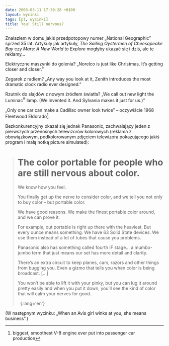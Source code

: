 ```yaml
---
date: 2003-03-11 17:39:28 +0100
layout: wycinki
tags: [pl, wycinki]
title: You! Still nervous?
---
```


Znalazłem w domu jakiś przedpotopowy numer „National Geographic” sprzed 35 lat. Artykuły jak artykuły, <cite>The Sailing Oystermen of Cheesapeake Bay</cite> czy <cite>Mars: A New World to Explore</cite> mogłyby ukazać się i dziś, ale te reklamy…

Elektryczne maszynki do golenia? „Norelco is just like Christmas. It’s getting closer and closer.”

Zegarek z radiem? „Any way you look at it, Zenith introduces the most dramatic clock radio ever designed.”

Rzutnik do slajdów z nowym źródłem światła? „We call out new light the Luminac<sup>®</sup> lamp. (We invented it. And Sylvania makes it just for us.)”

„Only one car can make a Cadillac owner look twice” – oczywiście 1968 Fleetwood Eldorado[^1].

Bezkonkurencyjny okazał się jednak Panasonic, zachwalający jeden z pierwszych przenośnych telewizorów kolorowych (reklama z obowiązkowym, podkolorowanym zdjęciem telewizora pokazującego jakiś program i małą notką picture simulated):

> The color portable for people who are still nervous about color.
> ================================================================
>
> We know how you feel.
>
> You finally get up the nerve to consider color, and we tell you not only to buy color – but portable color.
>
> We have good reasons. We make the finest portable color around, and we can prove it.
>
> For example, out portable is right up there with the heaviest. But every ounce means something. We have 63 Solid State devices. We use them instead of a lot of tubes that cause you problems.
>
> Panasonic also has something called fourth IF stage… a mumbo-jumbo term that just means our set has more detail and clarity.
>
> There’s an extra circuit to keep planes, cars, razors and other things from bugging you. Even a gizmo that tells you when color is being broadcast. […]
>
> You won’t be able to lift it with your pinky, but you can lug it around pretty easily and when you put it down, you’ll see the kind of color that will calm your nerves for good.
>
>  
{:lang='en'}

(W następnym wycinku: „When an Avis girl winks at you, she means business”.)

[^1]: biggest, smoothest V-8 engine ever put into passenger car production
